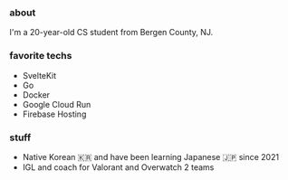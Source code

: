 ### about
I'm a 20-year-old CS student from Bergen County, NJ. 

### favorite techs
- SvelteKit
- Go
- Docker
- Google Cloud Run
- Firebase Hosting

### stuff
- Native Korean 🇰🇷 and have been learning Japanese 🇯🇵 since 2021
- IGL and coach for Valorant and Overwatch 2 teams
